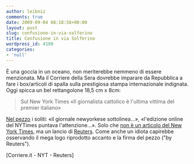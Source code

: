 ```yaml
---
author: leibniz
comments: true
date: 2009-09-04 08:18:58+00:00
layout: post
slug: confusione-in-via-solferino
title: Confusione in via Solferino
wordpress_id: 4199
categories:
- 'null'
---
```


È una goccia in un oceano, non meriterebbe nemmeno di essere menzionata. Ma il Corriere della Sera  dovrebbe imparare da Repubblica a fare i box/articoli di spalla sulla prestigiosa stampa internazionale indignata. Oggi spicca un bel rettangolone 18,5 cm x  8cm:


> Sul New York Times
«Il giornalista cattolico è l'ultima vittima del premier italiano»


[Nel pezzo](http://www.corriere.it/politica/09_settembre_03/nytimes_times_boffo_berlusconi_28216e72-98b2-11de-b8d4-00144f02aabc.shtml) i soliti: «il giornale newyorkese sottolinea...», «l'edizione online del NYTimes puntava l'attenzione...». Solo che [non è un articolo del New York Times](http://www.nytimes.com/reuters/2009/09/03/world/international-us-italy-church-editor.html), ma un lancio di [Reuters](http://www.google.it/url?sa=t&source=web&oi=news_result&ct=res&cd=1&url=http%3A%2F%2Fwww.reuters.com%2Farticle%2FworldNews%2FidUSTRE58246L20090903&ei=_8mgStePN82KsAaIjczSBA&rct=j&q=catholic+editor+who+criticized&usg=AFQjCNHtDa5OU2hHewhc5QbVsBQiNXiRoA). Come anche un idiota capirebbe osservando il mega logo riprodotto accanto e la firma del pezzo ("by Reuters").

[Corriere.it - NYT - Reuters]
